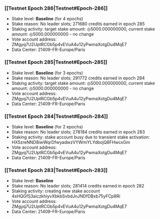 ### [[Testnet Epoch 286|Testnet#Epoch-286]]
* Stake level: **Baseline** (for 4 epochs)
* Stake reason: No leader slots; 271680 credits earned in epoch 285
* Staking activity: target stake amount: ◎5000.000000000, current stake amount: ◎5000.000000000 - no change
* Vote account address: ZMgyq7U2UptRCGb5p4vEVuA4u12yPwmaXotgDu4MqE7
* Data Center: 21409-FR-Europe/Paris
### [[Testnet Epoch 285|Testnet#Epoch-285]]
* Stake level: **Baseline** (for 3 epochs)
* Stake reason: No leader slots; 291772 credits earned in epoch 284
* Staking activity: target stake amount: ◎5000.000000000, current stake amount: ◎5000.000000000 - no change
* Vote account address: ZMgyq7U2UptRCGb5p4vEVuA4u12yPwmaXotgDu4MqE7
* Data Center: 21409-FR-Europe/Paris
### [[Testnet Epoch 284|Testnet#Epoch-284]]
* Stake level: **Baseline** (for 2 epochs)
* Stake reason: No leader slots; 278184 credits earned in epoch 283
* Staking activity: stake account busy due to transient stake activation: HX5zreNND8iwWqrDfwyadwzVYWmiYLYdbojQ8FHwcxGm
* Vote account address: ZMgyq7U2UptRCGb5p4vEVuA4u12yPwmaXotgDu4MqE7
* Data Center: 21409-FR-Europe/Paris
### [[Testnet Epoch 283|Testnet#Epoch-283]]
* Stake level: **Baseline**
* Stake reason: No leader slots; 281414 credits earned in epoch 282
* Staking activity: creating new stake account 4sHQGfS3aiczkhiyvXbkbSvbdJnJNDfDBxb75yFCp8Ri
* Vote account address: ZMgyq7U2UptRCGb5p4vEVuA4u12yPwmaXotgDu4MqE7
* Data Center: 21409-FR-Europe/Paris